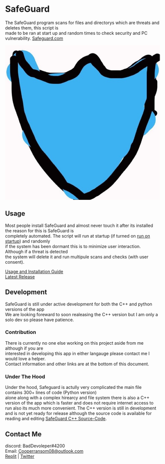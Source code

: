 # SafeGuard
The SafeGuard program scans for files and directorys which are threats and deletes them, this script is  
made to be ran at start up and random times to check security and PC vulnerability. [Safeguard.com](https://itzcozi.github.io/SafeGuard/)

![SafeGuard](.ignore/BluBanner.jpg)

## Usage
Most people install SafeGuard and almost never touch it after its installed the reason for this is SafeGuard is  
completely automated. The script will run at startup (if turned on [run on startup](https://itzcozi.github.io/SafeGuard/data/run-on-startup.html)) and randomly  
if the system has been dormant this is to minimize user interaction. Although if a threat is detected  
the system will delete it and run multipule scans and checks (with user consent).

[Usage and Installation Guide](https://github.com/itzCozi/SafeGuard/wiki/User-Manual)  
[Latest Release](https://github.com/itzCozi/SafeGuard/releases/tag/1.0.2)


## Development
SafeGuard is still under active development for both the C++ and python versions of the app  
We are looking foreward to soon realeasing the C++ version but I am only a solo dev so please have patience.


### Contribution 
There is currently no one else working on this project aside from me although if you are  
interested in developing this app in either langauge please contact me I would love a helper.  
Contact information and other links are at the bottom of this document.


### Under The Hood
Under the hood, Safeguard is actully very complicated the main file contains 300+ lines of code (Python version)  
alone along with a complex hirearcy and file system there is also a C++ version of the app which is faster and 
does not require internet access to run also its much more convenient. The C++ version is still in 
development and is not yet ready for release although the source code is available for reading and editing [SafeGuard C++ Source-Code](https://github.com/itzCozi/SafeGuard/tree/main/C%2B%2B%20Version%20(UNFINISHED)).


Contact Me
---------------------------------
discord: BadDevoleper#4200                                                                                                                                             
Email: Cooperransom08@outlook.com                                                                                                                                      
[Replit](https://replit.com/@cozi08) | 
[Twitter](https://twitter.com/ransom_cooper)